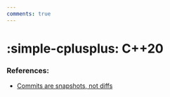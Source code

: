 ```yaml
---
comments: true
---
```


# **:simple-cplusplus: C++20**


### **References:**

- [Commits are snapshots, not diffs](https://github.blog/2020-12-17-commits-are-snapshots-not-diffs/)